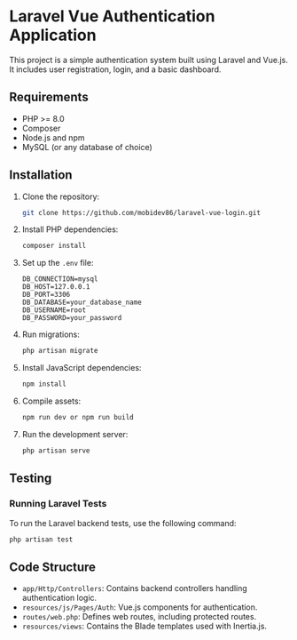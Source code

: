 # Laravel Vue Authentication Application

This project is a simple authentication system built using Laravel and Vue.js. It includes user registration, login, and a basic dashboard.

## Requirements

- PHP >= 8.0
- Composer
- Node.js and npm
- MySQL (or any database of choice)

## Installation

1. Clone the repository:

    ```bash
    git clone https://github.com/mobidev86/laravel-vue-login.git
    ```

2. Install PHP dependencies:

    ```bash
    composer install
    ```

3. Set up the `.env` file:

    ```plaintext
    DB_CONNECTION=mysql
    DB_HOST=127.0.0.1
    DB_PORT=3306
    DB_DATABASE=your_database_name
    DB_USERNAME=root
    DB_PASSWORD=your_password
    ```

4. Run migrations:

    ```bash
    php artisan migrate
    ```

5. Install JavaScript dependencies:

    ```bash
    npm install
    ```

6. Compile assets:

    ```bash
    npm run dev or npm run build
    ```

7. Run the development server:

    ```bash
    php artisan serve
    ```
## Testing

### Running Laravel Tests

To run the Laravel backend tests, use the following command:

```bash
php artisan test
```

## Code Structure

- `app/Http/Controllers`: Contains backend controllers handling authentication logic.
- `resources/js/Pages/Auth`: Vue.js components for authentication.
- `routes/web.php`: Defines web routes, including protected routes.
- `resources/views`: Contains the Blade templates used with Inertia.js.
